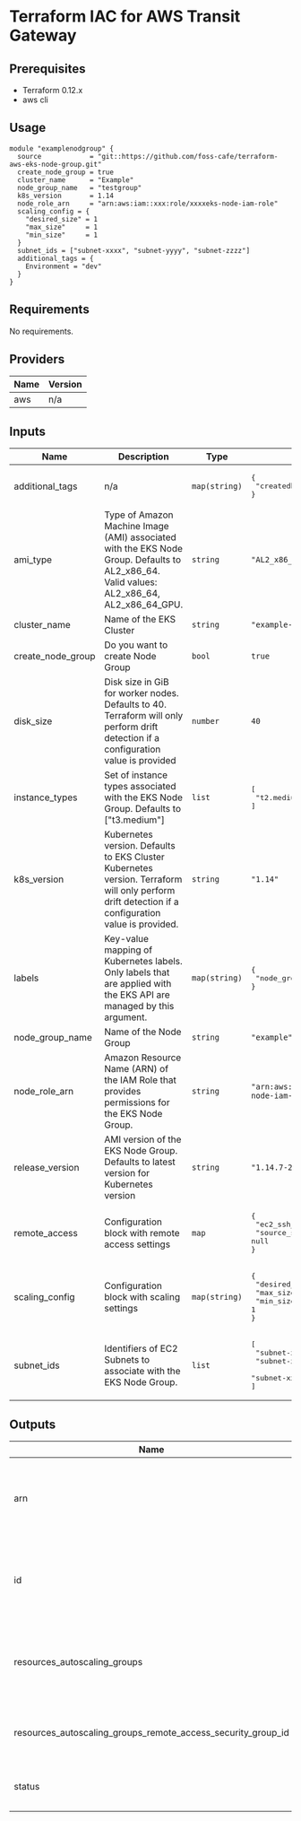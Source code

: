# Terraform IAC for AWS Transit Gateway

## Prerequisites

- Terraform 0.12.x
- aws cli

## Usage

```hcl
module "examplenodgroup" {
  source            = "git::https://github.com/foss-cafe/terraform-aws-eks-node-group.git"
  create_node_group = true
  cluster_name      = "Example"
  node_group_name   = "testgroup"
  k8s_version       = 1.14
  node_role_arn     = "arn:aws:iam::xxx:role/xxxxeks-node-iam-role"
  scaling_config = {
    "desired_size" = 1
    "max_size"     = 1
    "min_size"     = 1
  }
  subnet_ids = ["subnet-xxxx", "subnet-yyyy", "subnet-zzzz"]
  additional_tags = {
    Environment = "dev"
  }
}

```
<!-- BEGINNING OF PRE-COMMIT-TERRAFORM DOCS HOOK -->
## Requirements

No requirements.

## Providers

| Name | Version |
|------|---------|
| aws | n/a |

## Inputs

| Name | Description | Type | Default | Required |
|------|-------------|------|---------|:--------:|
| additional\_tags | n/a | `map(string)` | <pre>{<br>  "createdby": "devops"<br>}</pre> | no |
| ami\_type | Type of Amazon Machine Image (AMI) associated with the EKS Node Group. Defaults to AL2\_x86\_64. Valid values: AL2\_x86\_64, AL2\_x86\_64\_GPU. | `string` | `"AL2_x86_64"` | no |
| cluster\_name | Name of the EKS Cluster | `string` | `"example-dev"` | no |
| create\_node\_group | Do you want to create Node Group | `bool` | `true` | no |
| disk\_size | Disk size in GiB for worker nodes. Defaults to 40. Terraform will only perform drift detection if a configuration value is provided | `number` | `40` | no |
| instance\_types | Set of instance types associated with the EKS Node Group. Defaults to ["t3.medium"] | `list` | <pre>[<br>  "t2.medium"<br>]</pre> | no |
| k8s\_version | Kubernetes version. Defaults to EKS Cluster Kubernetes version. Terraform will only perform drift detection if a configuration value is provided. | `string` | `"1.14"` | no |
| labels | Key-value mapping of Kubernetes labels. Only labels that are applied with the EKS API are managed by this argument. | `map(string)` | <pre>{<br>  "node_group": "dev"<br>}</pre> | no |
| node\_group\_name | Name of the Node Group | `string` | `"example"` | no |
| node\_role\_arn | Amazon Resource Name (ARN) of the IAM Role that provides permissions for the EKS Node Group. | `string` | `"arn:aws:iam::xxx:role/xxxxeks-node-iam-role"` | no |
| release\_version | AMI version of the EKS Node Group. Defaults to latest version for Kubernetes version | `string` | `"1.14.7-20190927"` | no |
| remote\_access | Configuration block with remote access settings | `map` | <pre>{<br>  "ec2_ssh_key": null,<br>  "source_security_group_ids": null<br>}</pre> | no |
| scaling\_config | Configuration block with scaling settings | `map(string)` | <pre>{<br>  "desired_size": 1,<br>  "max_size": 1,<br>  "min_size": 1<br>}</pre> | no |
| subnet\_ids | Identifiers of EC2 Subnets to associate with the EKS Node Group. | `list` | <pre>[<br>  "subnet-xxxx",<br>  "subnet-xxxx",<br>  "subnet-xxx"<br>]</pre> | no |

## Outputs

| Name | Description |
|------|-------------|
| arn | Amazon Resource Name (ARN) of the EKS Node Group. |
| id | EKS Cluster name and EKS Node Group name separated by a colon |
| resources\_autoscaling\_groups | List of objects containing information about AutoScaling Groups |
| resources\_autoscaling\_groups\_remote\_access\_security\_group\_id | Identifier of the remote access EC2 Security Group |
| status | Status of the EKS Node Group |

<!-- END OF PRE-COMMIT-TERRAFORM DOCS HOOK -->
